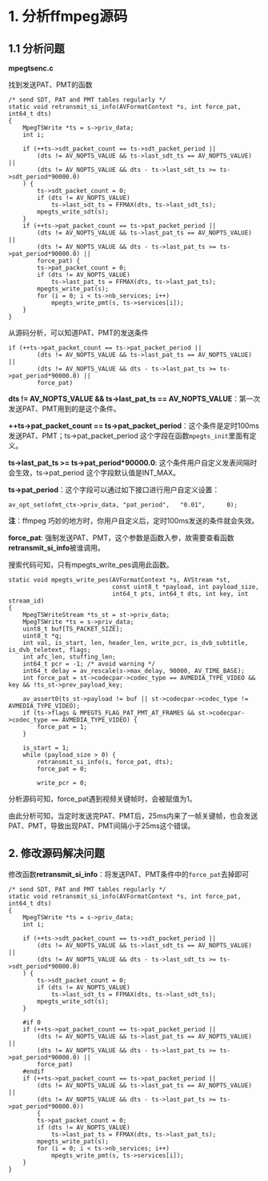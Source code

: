 # 1. 分析ffmpeg源码

## 1.1 分析问题

**mpegtsenc.c**

找到发送PAT、PMT的函数

```
/* send SDT, PAT and PMT tables regularly */
static void retransmit_si_info(AVFormatContext *s, int force_pat, int64_t dts)
{
    MpegTSWrite *ts = s->priv_data;
    int i;

    if (++ts->sdt_packet_count == ts->sdt_packet_period ||
        (dts != AV_NOPTS_VALUE && ts->last_sdt_ts == AV_NOPTS_VALUE) ||
        (dts != AV_NOPTS_VALUE && dts - ts->last_sdt_ts >= ts->sdt_period*90000.0)
    ) {
        ts->sdt_packet_count = 0;
        if (dts != AV_NOPTS_VALUE)
            ts->last_sdt_ts = FFMAX(dts, ts->last_sdt_ts);
        mpegts_write_sdt(s);
    }
    if (++ts->pat_packet_count == ts->pat_packet_period ||
        (dts != AV_NOPTS_VALUE && ts->last_pat_ts == AV_NOPTS_VALUE) ||
        (dts != AV_NOPTS_VALUE && dts - ts->last_pat_ts >= ts->pat_period*90000.0) ||
        force_pat) {
        ts->pat_packet_count = 0;
        if (dts != AV_NOPTS_VALUE)
            ts->last_pat_ts = FFMAX(dts, ts->last_pat_ts);
        mpegts_write_pat(s);
        for (i = 0; i < ts->nb_services; i++)
            mpegts_write_pmt(s, ts->services[i]);
    }
}
```

从源码分析，可以知道PAT、PMT的发送条件

```
if (++ts->pat_packet_count == ts->pat_packet_period ||
        (dts != AV_NOPTS_VALUE && ts->last_pat_ts == AV_NOPTS_VALUE) ||
        (dts != AV_NOPTS_VALUE && dts - ts->last_pat_ts >= ts->pat_period*90000.0) ||
        force_pat)
```

**dts != AV_NOPTS_VALUE && ts->last_pat_ts == AV_NOPTS_VALUE**：第一次发送PAT、PMT用到的是这个条件。

**++ts->pat_packet_count == ts->pat_packet_period**：这个条件是定时100ms发送PAT、PMT；ts->pat_packet_period 这个字段在函数`mpegts_init`里面有定义。

**ts->last_pat_ts >= ts->pat_period*90000.0**: 这个条件用户自定义发表间隔时会生效，ts->pat_period 这个字段默认值是INT_MAX。

**ts->pat_period**：这个字段可以通过如下接口进行用户自定义设置：
```
av_opt_set(ofmt_ctx->priv_data, "pat_period",   "0.01",      0);
```

**注**：ffmpeg 巧妙的地方时，你用户自定义后，定时100ms发送的条件就会失效。

**force_pat**: 强制发送PAT、PMT，这个参数是函数入参，故需要查看函数**retransmit_si_info**被谁调用。

搜索代码可知，只有mpegts_write_pes调用此函数。

```
static void mpegts_write_pes(AVFormatContext *s, AVStream *st,
                             const uint8_t *payload, int payload_size,
                             int64_t pts, int64_t dts, int key, int stream_id)
{
    MpegTSWriteStream *ts_st = st->priv_data;
    MpegTSWrite *ts = s->priv_data;
    uint8_t buf[TS_PACKET_SIZE];
    uint8_t *q;
    int val, is_start, len, header_len, write_pcr, is_dvb_subtitle, is_dvb_teletext, flags;
    int afc_len, stuffing_len;
    int64_t pcr = -1; /* avoid warning */
    int64_t delay = av_rescale(s->max_delay, 90000, AV_TIME_BASE);
    int force_pat = st->codecpar->codec_type == AVMEDIA_TYPE_VIDEO && key && !ts_st->prev_payload_key;

    av_assert0(ts_st->payload != buf || st->codecpar->codec_type != AVMEDIA_TYPE_VIDEO);
    if (ts->flags & MPEGTS_FLAG_PAT_PMT_AT_FRAMES && st->codecpar->codec_type == AVMEDIA_TYPE_VIDEO) {
        force_pat = 1;
    }

    is_start = 1;
    while (payload_size > 0) {
        retransmit_si_info(s, force_pat, dts);
        force_pat = 0;

        write_pcr = 0;
```

分析源码可知，force_pat遇到视频关键帧时，会被赋值为1。

由此分析可知，当定时发送完PAT、PMT后，25ms内来了一帧关键帧，也会发送PAT、PMT，导致出现PAT、PMT间隔小于25ms这个错误。

## 2. 修改源码解决问题

修改函数**retransmit_si_info**：将发送PAT、PMT条件中的`force_pat`去掉即可

```
/* send SDT, PAT and PMT tables regularly */
static void retransmit_si_info(AVFormatContext *s, int force_pat, int64_t dts)
{
    MpegTSWrite *ts = s->priv_data;
    int i;

    if (++ts->sdt_packet_count == ts->sdt_packet_period ||
        (dts != AV_NOPTS_VALUE && ts->last_sdt_ts == AV_NOPTS_VALUE) ||
        (dts != AV_NOPTS_VALUE && dts - ts->last_sdt_ts >= ts->sdt_period*90000.0)
    ) {
        ts->sdt_packet_count = 0;
        if (dts != AV_NOPTS_VALUE)
            ts->last_sdt_ts = FFMAX(dts, ts->last_sdt_ts);
        mpegts_write_sdt(s);
    }

	#if 0
    if (++ts->pat_packet_count == ts->pat_packet_period ||
        (dts != AV_NOPTS_VALUE && ts->last_pat_ts == AV_NOPTS_VALUE) ||
        (dts != AV_NOPTS_VALUE && dts - ts->last_pat_ts >= ts->pat_period*90000.0) ||
        force_pat)
	#endif
	if (++ts->pat_packet_count == ts->pat_packet_period ||
        (dts != AV_NOPTS_VALUE && ts->last_pat_ts == AV_NOPTS_VALUE) ||
        (dts != AV_NOPTS_VALUE && dts - ts->last_pat_ts >= ts->pat_period*90000.0))
		{
        ts->pat_packet_count = 0;
        if (dts != AV_NOPTS_VALUE)
            ts->last_pat_ts = FFMAX(dts, ts->last_pat_ts);
        mpegts_write_pat(s);
        for (i = 0; i < ts->nb_services; i++)
            mpegts_write_pmt(s, ts->services[i]);
    }
}
```